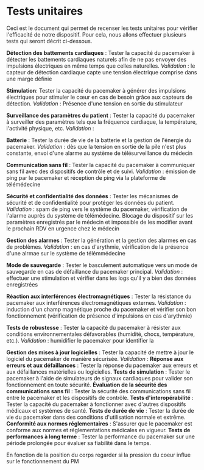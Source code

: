 **Tests unitaires**
===================

Ceci est le document qui permet de recenser les tests unitaires pour vérifier l'efficacité de notre dispositif. Pour cela, nous allons effectuer plusieurs tests qui seront décrit ci-dessous.

**Détection des battements cardiaques** : Tester la capacité du pacemaker à détecter les battements cardiaques naturels afin de ne pas envoyer des impulsions électriques en même temps que celles naturelles. *Validation* : le capteur de détection cardiaque capte une tension électrique comprise dans une marge définie

**Stimulation**: Tester la capacité du pacemaker à générer des impulsions électriques pour stimuler le cœur en cas de besoin grâce aux capteurs de détection. *Validation* : Présence d'une tension en sortie du stimulateur

**Surveillance des paramètres du patient** : Tester la capacité du pacemaker à surveiller des paramètres tels que la fréquence cardiaque, la température, l'activité physique, etc. *Validation* : 

**Batterie** : Tester la durée de vie de la batterie et la gestion de l'énergie du pacemaker. *Validation* : dès que la tension en sortie de la pile n'est plus constante, envoi d'une alarme au système de télésurveillance du médecin

**Communication sans fil** : Tester la capacité du pacemaker à communiquer sans fil avec des dispositifs de contrôle et de suivi. *Validation* : émission de ping par le pacemaker et réception de ping via la plateforme de télémédecine

**Sécurité et confidentialité des données** : Tester les mécanismes de sécurité et de confidentialité pour protéger les données du patient. *Validation* : spam de ping vers le système du pacemaker, vérification de l'alarme auprès du système de télémédecine. Blocage du dispositif sur les paramètres enregistrés par le médecin et impossible de les modifier avant le prochain RDV en urgence chez le médecin

**Gestion des alarmes** : Tester la génération et la gestion des alarmes en cas de problèmes. *Validation* : en cas d'arythmie, vérification de la présence d'une alrmae sur le système de télémmédecine

**Mode de sauvegarde** : Tester le basculement automatique vers un mode de sauvegarde en cas de défaillance du pacemaker principal. *Validation* : effectuer une stimulation et vérifier dans les logs qu'il y a bien des données enregistrées

**Réaction aux interférences électromagnétiques** : Tester la résistance du pacemaker aux interférences électromagnétiques externes. *Validation* : induction d'un champ magnétique proche du pacemaker et vérifier son bon fonctionnement (vérification de présence d'impulsions en cas d'arythmie)

**Tests de robustesse** : Tester la capacité du pacemaker à résister aux conditions environnementales défavorables (humidité, chocs, température, etc.). *Validation* : humidifier le pacemaker pour identifier la 

**Gestion des mises à jour logicielles** : Tester la capacité de mettre à jour le logiciel du pacemaker de manière sécurisée. *Validation* : 
**Réponse aux erreurs et aux défaillances** : Tester la réponse du pacemaker aux erreurs et aux défaillances matérielles ou logicielles.
**Tests de simulation** : Tester le pacemaker à l'aide de simulateurs de signaux cardiaques pour valider son fonctionnement en toute sécurité.
**Évaluation de la sécurité des communications sans fil** : Tester la sécurité des communications sans fil entre le pacemaker et les dispositifs de contrôle.
**Tests d'interopérabilité** : Tester la capacité du pacemaker à fonctionner avec d'autres dispositifs médicaux et systèmes de santé.
**Tests de durée de vie** : Tester la durée de vie du pacemaker dans des conditions d'utilisation normale et extrême.
**Conformité aux normes réglementaires** : S'assurer que le pacemaker est conforme aux normes et réglementations médicales en vigueur.
**Tests de performances à long terme** : Tester la performance du pacemaker sur une période prolongée pour évaluer sa fiabilité dans le temps.

En fonction de la position du corps regarder si la pression du coeur influe sur le fonctionnement du PM
